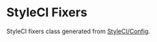 # StyleCI Fixers

StyleCI fixers class generated from [StyleCI/Config](https://github.com/StyleCI/Config).
